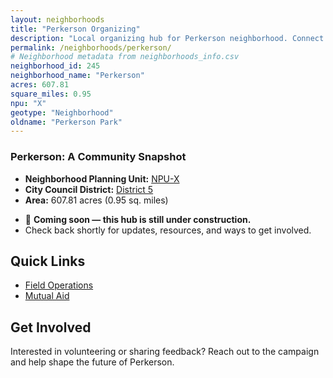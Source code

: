 ```yaml
---
layout: neighborhoods
title: "Perkerson Organizing"
description: "Local organizing hub for Perkerson neighborhood. Connect with field operations, mutual aid, and community organizing efforts."
permalink: /neighborhoods/perkerson/
# Neighborhood metadata from neighborhoods_info.csv
neighborhood_id: 245
neighborhood_name: "Perkerson"
acres: 607.81
square_miles: 0.95
npu: "X"
geotype: "Neighborhood"
oldname: "Perkerson Park"
---
```


### **Perkerson: A Community Snapshot**

  * **Neighborhood Planning Unit:** [NPU-X](https://www.atlantaga.gov/government/departments/city-planning/neighborhood-planning-units/neighborhood-and-npu-contacts)
  * **City Council District:** [District 5](https://citycouncil.atlantaga.gov/council-members)
  * **Area:** 607.81 acres (0.95 sq. miles)

- 🚧 **Coming soon — this hub is still under construction.**
- Check back shortly for updates, resources, and ways to get involved.

## Quick Links

- [Field Operations](./field-ops/)
- [Mutual Aid](./mutual-aid/)

## Get Involved

Interested in volunteering or sharing feedback? Reach out to the campaign and help shape the future of Perkerson.

